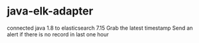# java-elk-adapter

connected java 1.8 to elasticsearch 7.15 
Grab the latest timestamp
Send an alert if there is no record in last one hour
